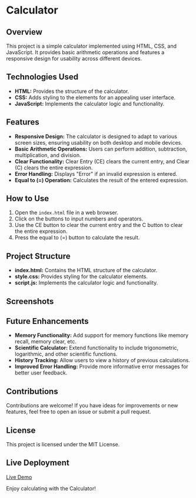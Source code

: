 # Calculator

## Overview
This project is a simple calculator implemented using HTML, CSS, and JavaScript. It provides basic arithmetic operations and features a responsive design for usability across different devices.

## Technologies Used
- **HTML:** Provides the structure of the calculator.
- **CSS:** Adds styling to the elements for an appealing user interface.
- **JavaScript:** Implements the calculator logic and functionality.

## Features
- **Responsive Design:** The calculator is designed to adapt to various screen sizes, ensuring usability on both desktop and mobile devices.
- **Basic Arithmetic Operations:** Users can perform addition, subtraction, multiplication, and division.
- **Clear Functionality:** Clear Entry (CE) clears the current entry, and Clear (C) clears the entire expression.
- **Error Handling:** Displays "Error" if an invalid expression is entered.
- **Equal to (=) Operation:** Calculates the result of the entered expression.

## How to Use
1. Open the `index.html` file in a web browser.
2. Click on the buttons to input numbers and operators.
3. Use the CE button to clear the current entry and the C button to clear the entire expression.
4. Press the equal to (=) button to calculate the result.

## Project Structure
- **index.html:** Contains the HTML structure of the calculator.
- **style.css:** Provides styling for the calculator elements.
- **script.js:** Implements the calculator logic and functionality.

## Screenshots


## Future Enhancements
- **Memory Functionality:** Add support for memory functions like memory recall, memory clear, etc.
- **Scientific Calculator:** Extend functionality to include trigonometric, logarithmic, and other scientific functions.
- **History Tracking:** Allow users to view a history of previous calculations.
- **Improved Error Handling:** Provide more informative error messages for better user feedback.

## Contributions
Contributions are welcome! If you have ideas for improvements or new features, feel free to open an issue or submit a pull request.

## License
This project is licensed under the MIT License.

## Live Deployment
[Live Demo]([https://example.com](https://ojus999.github.io/Calculator/))

Enjoy calculating with the Calculator!
